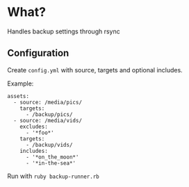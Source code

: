 What?
=====

Handles backup settings through rsync

Configuration
-------------

Create `config.yml` with source, targets and optional includes.

Example:

```
assets:
  - source: /media/pics/
    targets:
      - /backup/pics/
  - source: /media/vids/
    excludes:
      - '*foo*'
    targets:
      - /backup/vids/
    includes:
      - '*on_the_moon*'
      - '*in-the-sea*'
```

Run with `ruby backup-runner.rb`
